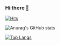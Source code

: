 ### Hi there 👋

<!--
**zzerii/zzerii** is a ✨ _special_ ✨ repository because its `README.md` (this file) appears on your GitHub profile.

Here are some ideas to get you started:

- 🔭 I’m currently working on ...
- 🌱 I’m currently learning ...
- 👯 I’m looking to collaborate on ...
- 🤔 I’m looking for help with ...
- 💬 Ask me about ...
- 📫 How to reach me: ...
- 😄 Pronouns: ...
- ⚡ Fun fact: ...
-->
[![Hits](https://hits.seeyoufarm.com/api/count/incr/badge.svg?url=https%3A%2F%2Fgithub.com%2Fzzerii%2Fhit-counter&count_bg=%2347A3FF&title_bg=%23D49CFF&icon=&icon_color=%23E7E7E7&title=hits&edge_flat=false)](https://hits.seeyoufarm.com)

![Anurag's GitHub stats](https://github-readme-stats.vercel.app/api?username=zzerii&show_icons=true&theme=buefy&count_private=true)

[![Top Langs](https://github-readme-stats.vercel.app/api/top-langs/?username=zzerii&layout=compact)](https://github.com/anuraghazra/github-readme-stats)


<!--[![Readme Card](https://github-readme-stats.vercel.app/api/pin/?username=zzerii&repo=guarosa_react&theme=buefy)](https://github.com/anuraghazra/github-readme-stats)-->
